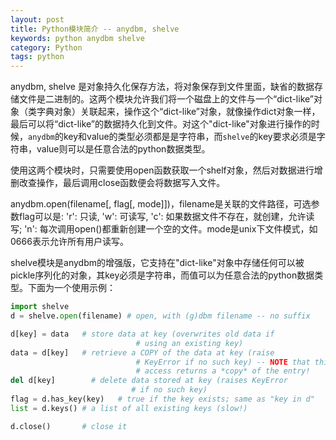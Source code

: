 ```yaml
---
layout: post
title: Python模块简介 -- anydbm, shelve
keywords: python anydbm shelve
category: Python
tags: python
---
```


anydbm, shelve 是对象持久化保存方法，将对象保存到文件里面，缺省的数据存储文件是二进制的。这两个模块允许我们将一个磁盘上的文件与一个“dict-like”对象（类字典对象）关联起来，操作这个“dict-like”对象，就像操作dict对象一样，最后可以将“dict-like”的数据持久化到文件。对这个"dict-like"对象进行操作的时候，`anydbm`的key和value的类型必须都是是字符串，而`shelve`的key要求必须是字符串，value则可以是任意合法的python数据类型。

使用这两个模块时，只需要使用open函数获取一个shelf对象，然后对数据进行增删改查操作，最后调用close函数便会将数据写入文件。

 anydbm.open(filename[, flag[, mode]])，filename是关联的文件路径，可选参数flag可以是: 'r': 只读, 'w': 可读写, 'c': 如果数据文件不存在，就创建，允许读写; 'n': 每次调用open()都重新创建一个空的文件。mode是unix下文件模式，如0666表示允许所有用户读写。

shelve模块是anydbm的增强版，它支持在"dict-like"对象中存储任何可以被pickle序列化的对象，其key必须是字符串，而值可以为任意合法的python数据类型。下面为一个使用示例：

```python
import shelve
d = shelve.open(filename) # open, with (g)dbm filename -- no suffix

d[key] = data   # store data at key (overwrites old data if
                            # using an existing key)
data = d[key]   # retrieve a COPY of the data at key (raise
                            # KeyError if no such key) -- NOTE that this
                            # access returns a *copy* of the entry!
del d[key]        # delete data stored at key (raises KeyError
                           # if no such key)
flag = d.has_key(key)   # true if the key exists; same as "key in d"
list = d.keys() # a list of all existing keys (slow!)

d.close()       # close it
```
